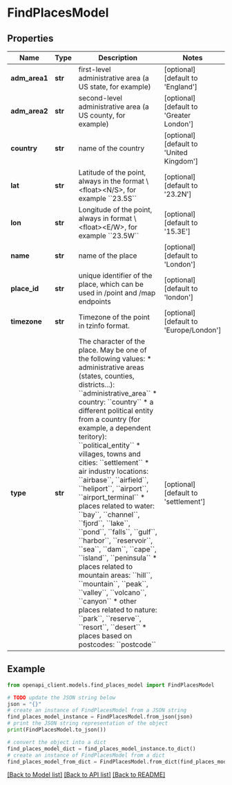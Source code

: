 # FindPlacesModel


## Properties

Name | Type | Description | Notes
------------ | ------------- | ------------- | -------------
**adm_area1** | **str** | first-level administrative area (a US state, for example) | [optional] [default to 'England']
**adm_area2** | **str** | second-level administrative area (a US county, for example) | [optional] [default to 'Greater London']
**country** | **str** | name of the country | [optional] [default to 'United Kingdom']
**lat** | **str** | Latitude of the point, always in the format \\&lt;float&gt;&lt;N/S&gt;, for example &#x60;&#x60;23.5S&#x60;&#x60; | [optional] [default to '23.2N']
**lon** | **str** | Longitude of the point, always in format \\&lt;float&gt;&lt;E/W&gt;, for example &#x60;&#x60;23.5W&#x60;&#x60; | [optional] [default to '15.3E']
**name** | **str** | name of the place | [optional] [default to 'London']
**place_id** | **str** | unique identifier of the place, which can be used in /point and /map endpoints | [optional] [default to 'london']
**timezone** | **str** | Timezone of the point in tzinfo format. | [optional] [default to 'Europe/London']
**type** | **str** | The character of the place. May be one of the following values:  * administrative areas (states, counties, districts...): &#x60;&#x60;administrative_area&#x60;&#x60; * country: &#x60;&#x60;country&#x60;&#x60; * a different political entity from a country (for example, a dependent teritory): &#x60;&#x60;political_entity&#x60;&#x60; * villages, towns and cities: &#x60;&#x60;settlement&#x60;&#x60; * air industry locations: &#x60;&#x60;airbase&#x60;&#x60;, &#x60;&#x60;airfield&#x60;&#x60;, &#x60;&#x60;heliport&#x60;&#x60;, &#x60;&#x60;airport&#x60;&#x60;, &#x60;&#x60;airport_terminal&#x60;&#x60; * places related to water: &#x60;&#x60;bay&#x60;&#x60;, &#x60;&#x60;channel&#x60;&#x60;, &#x60;&#x60;fjord&#x60;&#x60;, &#x60;&#x60;lake&#x60;&#x60;, &#x60;&#x60;pond&#x60;&#x60;, &#x60;&#x60;falls&#x60;&#x60;, &#x60;&#x60;gulf&#x60;&#x60;,     &#x60;&#x60;harbor&#x60;&#x60;, &#x60;&#x60;reservoir&#x60;&#x60;, &#x60;&#x60;sea&#x60;&#x60;, &#x60;&#x60;dam&#x60;&#x60;, &#x60;&#x60;cape&#x60;&#x60;, &#x60;&#x60;island&#x60;&#x60;, &#x60;&#x60;peninsula&#x60;&#x60; * places related to mountain areas: &#x60;&#x60;hill&#x60;&#x60;, &#x60;&#x60;mountain&#x60;&#x60;, &#x60;&#x60;peak&#x60;&#x60;, &#x60;&#x60;valley&#x60;&#x60;, &#x60;&#x60;volcano&#x60;&#x60;, &#x60;&#x60;canyon&#x60;&#x60; * other places related to nature: &#x60;&#x60;park&#x60;&#x60;, &#x60;&#x60;reserve&#x60;&#x60;, &#x60;&#x60;resort&#x60;&#x60;, &#x60;&#x60;desert&#x60;&#x60; * places based on postcodes: &#x60;&#x60;postcode&#x60;&#x60;          | [optional] [default to 'settlement']

## Example

```python
from openapi_client.models.find_places_model import FindPlacesModel

# TODO update the JSON string below
json = "{}"
# create an instance of FindPlacesModel from a JSON string
find_places_model_instance = FindPlacesModel.from_json(json)
# print the JSON string representation of the object
print(FindPlacesModel.to_json())

# convert the object into a dict
find_places_model_dict = find_places_model_instance.to_dict()
# create an instance of FindPlacesModel from a dict
find_places_model_from_dict = FindPlacesModel.from_dict(find_places_model_dict)
```
[[Back to Model list]](../README.md#documentation-for-models) [[Back to API list]](../README.md#documentation-for-api-endpoints) [[Back to README]](../README.md)


